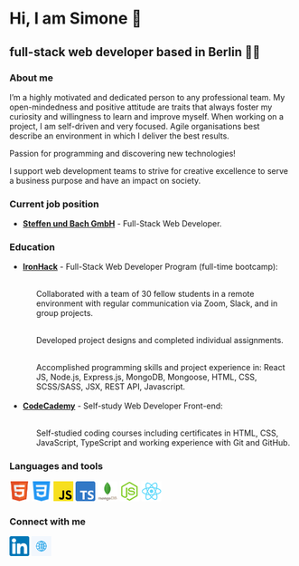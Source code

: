 <h1>Hi, I am <strong>Simone</strong> 👋</h1>
        <h2>full-stack web developer based in Berlin 👨‍💻</h2> 

### About me 

I’m a highly motivated and dedicated person to any professional team. My open-mindedness and positive attitude are traits that always foster my curiosity and willingness to learn and improve myself. When working on a project, I am self-driven and very focused. Agile organisations best describe an environment in which I deliver the best results.

Passion for programming and discovering new technologies!

I support web development teams to strive for creative excellence to serve a business purpose and have an impact on society.

###  Current job position

<ul>
        <li>
<a href="https://www.steffenundbach.de"><b>Steffen und Bach GmbH</b></a> - Full-Stack Web Developer.
        </li>
</ul>

### Education

<ul>
<li><a href="https://www.ironhack.com"><b>IronHack</b></a> - Full-Stack Web Developer Program (full-time bootcamp):<br></li><br>
<ol>Collaborated with a team of 30 fellow students in a remote environment with regular communication via Zoom, Slack, and in group projects.<br></ol> <br>
<ol>Developed project designs and completed individual assignments.<br></ol><br>
<ol>Accomplished programming skills and project experience in: React JS, Node.js, Express.js, MongoDB, Mongoose, HTML, CSS, SCSS/SASS, JSX, REST API, Javascript.<br><br></ol>

<li><a href="https://www.codeacademy.com"><b>CodeCademy</b></a> - Self-study Web Developer Front-end:<br></li><br>
<ol>Self-studied coding courses including certificates in HTML, CSS, JavaScript, TypeScript and working experience with Git and GitHub.<br></ol>
</ul>

### Languages and tools

<img src="images/html5.svg" height=35px> <img src="images/css3.svg" height=35px> <img src="images/javascript.svg" height=35px> <img src="images/typescript.png" height=35px> <img src="images/mongodb.svg" height=35px> <img src="images/node-js.svg" height=35px> <img src="images/react.svg" height=35px> 


### Connect with me 

<a href="https://www.linkedin.com/in/simone-capuano-webdeveloper/" target="_blank"><img src="images/linkedin.svg" height=35px></a> <a href="https://simonecapuano-webdev.com/" target="_blank"><img src="images/globe.svg" height=35px></a>
